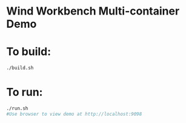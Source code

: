 # Wind Workbench Multi-container Demo

# To build:
```bash
./build.sh
```

# To run:
```bash
./run.sh
#Use browser to view demo at http://localhost:9098
```
